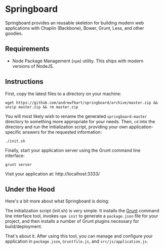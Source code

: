 Springboard
===========

Springboard provides an reusable skeleton for building modern web applications with Chaplin (Backbone), Bower, Grunt, Less, and other goodies. 

Requirements
------------
* Node Package Management (`npm`) utility. This ships with modern versions of NodeJS.


Instructions
------------

First, copy the latest files to a directory on your machine:

```
wget https://github.com/andrewfhart/springboard/archive/master.zip && unzip master.zip && rm master.zip
```

You will most likely wish to rename the generated `springboard-master` directory to something more appropriate for your needs. Then, `cd` into the directory and run the initialization script, providing your own application-specific answers for the requested information:

```
./init.sh
```

Finally, start your application server using the Grunt command line interface:

```
grunt server
```

Visit your application at: http://localhost:3333/


Under the Hood
--------------

Here's a bit more about what Springboard is doing:

The initialization script (init.sh) is very simple. It installs the [Grunt](http://gruntjs.com/) command line interface tool, invokes `npm init` to generate a `package.json` file for your project, and then installs a number of Grunt plugins necessary for build/deployment.

That's about it. After using this tool, you can manage and configure your application in `package.json`, `Gruntfile.js`, and `src/js/application.js`.
